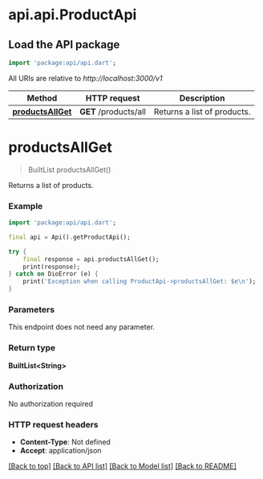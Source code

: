 # api.api.ProductApi

## Load the API package
```dart
import 'package:api/api.dart';
```

All URIs are relative to *http://localhost:3000/v1*

Method | HTTP request | Description
------------- | ------------- | -------------
[**productsAllGet**](ProductApi.md#productsallget) | **GET** /products/all | Returns a list of products.


# **productsAllGet**
> BuiltList<String> productsAllGet()

Returns a list of products.

### Example
```dart
import 'package:api/api.dart';

final api = Api().getProductApi();

try {
    final response = api.productsAllGet();
    print(response);
} catch on DioError (e) {
    print('Exception when calling ProductApi->productsAllGet: $e\n');
}
```

### Parameters
This endpoint does not need any parameter.

### Return type

**BuiltList&lt;String&gt;**

### Authorization

No authorization required

### HTTP request headers

 - **Content-Type**: Not defined
 - **Accept**: application/json

[[Back to top]](#) [[Back to API list]](../README.md#documentation-for-api-endpoints) [[Back to Model list]](../README.md#documentation-for-models) [[Back to README]](../README.md)

